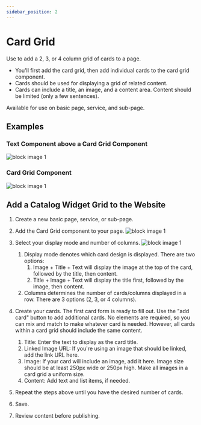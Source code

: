 ```yaml
---
sidebar_position: 2
---
```


# Card Grid

Use to add a 2, 3, or 4 column grid of cards to a page.
- You'll first add the card grid, then add individual cards to the card grid component.  
- Cards should be used for displaying a grid of related content.
- Cards can include a title, an image, and a content area. Content should be limited (only a few sentences).

Available for use on basic page, service, and sub-page.

## Examples

### Text Component above a Card Grid Component
![block image 1](/img/card-grid-1.jpg)

### Card Grid Component
![block image 1](/img/card-grid-2.jpg)

## Add a Catalog Widget Grid to the Website

1. Create a new basic page, service, or sub-page.

1. Add the Card Grid component to your page.
![block image 1](/img/card-grid-3.jpg)

1. Select your display mode and number of columns.
![block image 1](/img/card-grid-4.jpg)
   1. Display mode denotes which card design is displayed. There are two options:
      1. Image + Title + Text will display the image at the top of the card, followed by the title, then content.
      1. Title + Image + Text will display the title first, followed by the image, then content.
   1. Columns determines the number of cards/columns displayed in a row. There are 3 options (2, 3, or 4 columns).

1. Create your cards. The first card form is ready to fill out. Use the "add card" button to add additional cards. No elements are required, so you can mix and match to make whatever card is needed. However, all cards within a card grid should include the same content.
   1. Title: Enter the text to display as the card title.
   1. Linked Image URL: If you're using an image that should be linked, add the link URL here.
   1. Image: If your card will include an image, add it here. Image size should be at least 250px wide or 250px high. Make all images in a card grid a uniform size.
   1. Content: Add text and list items, if needed.

1. Repeat the steps above until you have the desired number of cards.

1. Save.

1. Review content before publishing.

